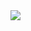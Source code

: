 <img src="https://capsule-render.vercel.app/api?type=waving!&color=F08080&height=150&section=header&text=Welcome&fontSize=45&fontColor=1D1E23&text=Geondori's%20Github&fontSize=20" />
